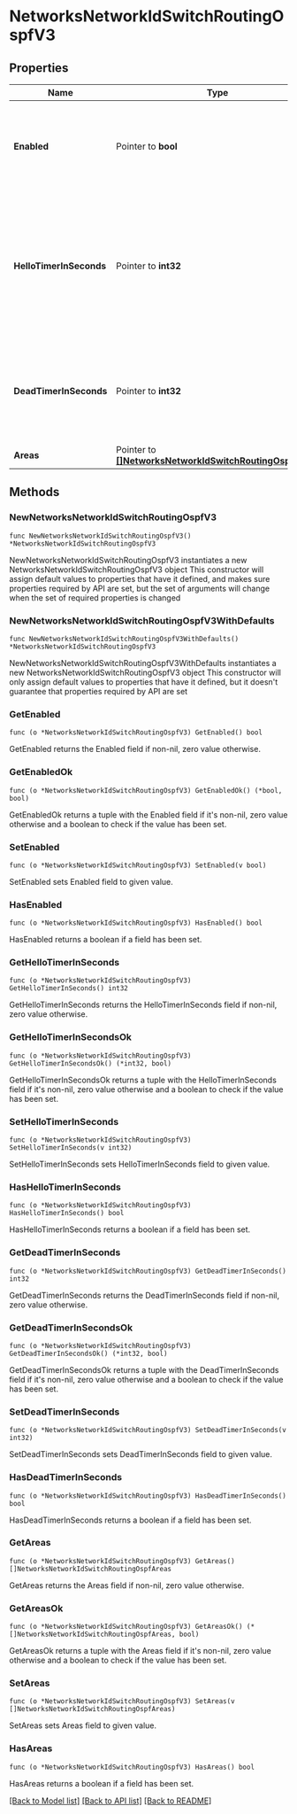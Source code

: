 # NetworksNetworkIdSwitchRoutingOspfV3

## Properties

Name | Type | Description | Notes
------------ | ------------- | ------------- | -------------
**Enabled** | Pointer to **bool** | Boolean value to enable or disable V3 OSPF routing. OSPF V3 routing is disabled by default. | [optional] 
**HelloTimerInSeconds** | Pointer to **int32** | Time interval in seconds at which hello packet will be sent to OSPF neighbors to maintain connectivity. Value must be between 1 and 255. Default is 10 seconds. | [optional] 
**DeadTimerInSeconds** | Pointer to **int32** | Time interval to determine when the peer will be declared inactive/dead. Value must be between 1 and 65535 | [optional] 
**Areas** | Pointer to [**[]NetworksNetworkIdSwitchRoutingOspfAreas**](NetworksNetworkIdSwitchRoutingOspfAreas.md) | OSPF v3 areas | [optional] 

## Methods

### NewNetworksNetworkIdSwitchRoutingOspfV3

`func NewNetworksNetworkIdSwitchRoutingOspfV3() *NetworksNetworkIdSwitchRoutingOspfV3`

NewNetworksNetworkIdSwitchRoutingOspfV3 instantiates a new NetworksNetworkIdSwitchRoutingOspfV3 object
This constructor will assign default values to properties that have it defined,
and makes sure properties required by API are set, but the set of arguments
will change when the set of required properties is changed

### NewNetworksNetworkIdSwitchRoutingOspfV3WithDefaults

`func NewNetworksNetworkIdSwitchRoutingOspfV3WithDefaults() *NetworksNetworkIdSwitchRoutingOspfV3`

NewNetworksNetworkIdSwitchRoutingOspfV3WithDefaults instantiates a new NetworksNetworkIdSwitchRoutingOspfV3 object
This constructor will only assign default values to properties that have it defined,
but it doesn't guarantee that properties required by API are set

### GetEnabled

`func (o *NetworksNetworkIdSwitchRoutingOspfV3) GetEnabled() bool`

GetEnabled returns the Enabled field if non-nil, zero value otherwise.

### GetEnabledOk

`func (o *NetworksNetworkIdSwitchRoutingOspfV3) GetEnabledOk() (*bool, bool)`

GetEnabledOk returns a tuple with the Enabled field if it's non-nil, zero value otherwise
and a boolean to check if the value has been set.

### SetEnabled

`func (o *NetworksNetworkIdSwitchRoutingOspfV3) SetEnabled(v bool)`

SetEnabled sets Enabled field to given value.

### HasEnabled

`func (o *NetworksNetworkIdSwitchRoutingOspfV3) HasEnabled() bool`

HasEnabled returns a boolean if a field has been set.

### GetHelloTimerInSeconds

`func (o *NetworksNetworkIdSwitchRoutingOspfV3) GetHelloTimerInSeconds() int32`

GetHelloTimerInSeconds returns the HelloTimerInSeconds field if non-nil, zero value otherwise.

### GetHelloTimerInSecondsOk

`func (o *NetworksNetworkIdSwitchRoutingOspfV3) GetHelloTimerInSecondsOk() (*int32, bool)`

GetHelloTimerInSecondsOk returns a tuple with the HelloTimerInSeconds field if it's non-nil, zero value otherwise
and a boolean to check if the value has been set.

### SetHelloTimerInSeconds

`func (o *NetworksNetworkIdSwitchRoutingOspfV3) SetHelloTimerInSeconds(v int32)`

SetHelloTimerInSeconds sets HelloTimerInSeconds field to given value.

### HasHelloTimerInSeconds

`func (o *NetworksNetworkIdSwitchRoutingOspfV3) HasHelloTimerInSeconds() bool`

HasHelloTimerInSeconds returns a boolean if a field has been set.

### GetDeadTimerInSeconds

`func (o *NetworksNetworkIdSwitchRoutingOspfV3) GetDeadTimerInSeconds() int32`

GetDeadTimerInSeconds returns the DeadTimerInSeconds field if non-nil, zero value otherwise.

### GetDeadTimerInSecondsOk

`func (o *NetworksNetworkIdSwitchRoutingOspfV3) GetDeadTimerInSecondsOk() (*int32, bool)`

GetDeadTimerInSecondsOk returns a tuple with the DeadTimerInSeconds field if it's non-nil, zero value otherwise
and a boolean to check if the value has been set.

### SetDeadTimerInSeconds

`func (o *NetworksNetworkIdSwitchRoutingOspfV3) SetDeadTimerInSeconds(v int32)`

SetDeadTimerInSeconds sets DeadTimerInSeconds field to given value.

### HasDeadTimerInSeconds

`func (o *NetworksNetworkIdSwitchRoutingOspfV3) HasDeadTimerInSeconds() bool`

HasDeadTimerInSeconds returns a boolean if a field has been set.

### GetAreas

`func (o *NetworksNetworkIdSwitchRoutingOspfV3) GetAreas() []NetworksNetworkIdSwitchRoutingOspfAreas`

GetAreas returns the Areas field if non-nil, zero value otherwise.

### GetAreasOk

`func (o *NetworksNetworkIdSwitchRoutingOspfV3) GetAreasOk() (*[]NetworksNetworkIdSwitchRoutingOspfAreas, bool)`

GetAreasOk returns a tuple with the Areas field if it's non-nil, zero value otherwise
and a boolean to check if the value has been set.

### SetAreas

`func (o *NetworksNetworkIdSwitchRoutingOspfV3) SetAreas(v []NetworksNetworkIdSwitchRoutingOspfAreas)`

SetAreas sets Areas field to given value.

### HasAreas

`func (o *NetworksNetworkIdSwitchRoutingOspfV3) HasAreas() bool`

HasAreas returns a boolean if a field has been set.


[[Back to Model list]](../README.md#documentation-for-models) [[Back to API list]](../README.md#documentation-for-api-endpoints) [[Back to README]](../README.md)


